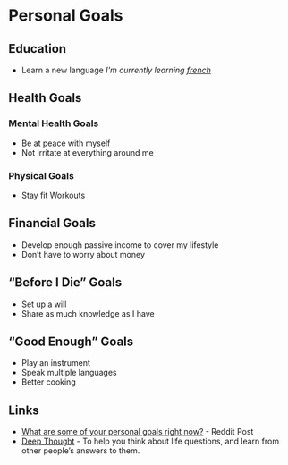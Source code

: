 # Personal Goals

## Education

* Learn a new language _I'm currently learning_ [_french_](https://github.com/rubrodc/ruben-2.0/tree/12be3a156bd7bbf94a463aea11a5558ce0dd02ac/everything-i-know/sharing/french.md)

## Health Goals

### Mental Health Goals

* Be at peace with myself
* Not irritate at everything around me

### Physical Goals

* Stay fit Workouts

## Financial Goals

* Develop enough passive income to cover my lifestyle
* Don’t have to worry about money

## “Before I Die” Goals

* Set up a will
* Share as much knowledge as I have

## “Good Enough” Goals

* Play an instrument
* Speak multiple languages
* Better cooking

## Links

* [What are some of your personal goals right now?](https://www.reddit.com/r/AskWomen/comments/8zeqvk/what_are_some_of_your_personal_goals_right_now/) - Reddit Post
* [Deep Thought](https://www.deepthoughtapp.com/) - To help you think about life questions, and learn from other people’s answers to them.

